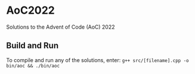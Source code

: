 # AoC2022
Solutions to the Advent of Code (AoC) 2022

## Build and Run
To compile and run any of the solutions, enter: `g++ src/[filename].cpp -o bin/aoc && ./bin/aoc`
